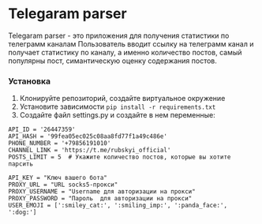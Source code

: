 # Telegaram parser
Telegaram parser - это приложения для получения статистики по телеграмм каналам
Пользователь вводит ссылку на телеграмм канал и получает статистику по каналу, а именно количество постов, самый популярны пост, симантическую оценку содержания постов.

### Установка

1. Клонируйте репозиторий, создайте виртуальное окружение
2. Установите зависимости `pip install -r requirements.txt`
3. Создайте файл settings.py и создайте в нем переменные:
  ```
  API_ID = '26447359'
  API_HASH = '99fea05ec025c08aa8fd77f1a49c486e'
  PHONE_NUMBER = '+79856191010'
  CHANNEL_LINK = 'https://t.me/rubskyi_official'
  POSTS_LIMIT = 5  # Укажите количество постов, которые вы хотите парсить
  
  API_KEY = "Ключ вашего бота"
  PROXY_URL = "URL socks5-прокси"
  PROXY_USERNAME = "Username для авторизации на прокси"
  PROXY_PASSWORD = "Пароль  для авторизации на прокси"
  USER_EMOJI = [':smiley_cat:', ':smiling_imp:', ':panda_face:', ':dog:']
  ```